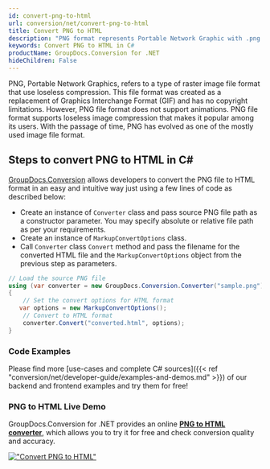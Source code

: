 ```yaml
---
id: convert-png-to-html
url: conversion/net/convert-png-to-html
title: Convert PNG to HTML
description: "PNG format represents Portable Network Graphic with .png extension. Learn how to convert PNG to HTML file programmatically in C# language using GroupDocs.Conversion for .NET library."
keywords: Convert PNG to HTML in C#
productName: GroupDocs.Conversion for .NET
hideChildren: False
---
```


PNG, Portable Network Graphics, refers to a type of raster image file format that use loseless compression. This file format was created as a replacement of Graphics Interchange Format (GIF) and has no copyright limitations. However, PNG file format does not support animations. PNG file format supports loseless image compression that makes it popular among its users. With the passage of time, PNG has evolved as one of the mostly used image file format.

## Steps to convert PNG to HTML in C#

[GroupDocs.Conversion](https://products.groupdocs.com/conversion/net) allows developers to convert the PNG file to HTML format in an easy and intuitive way just using a few lines of code as described below:

* Create an instance of `Converter` class and pass source PNG file path as a constructor parameter. You may specify absolute or relative file path as per your requirements. 
* Create an instance of `MarkupConvertOptions` class.
* Call `Converter` class `Convert` method and pass the filename for the converted HTML file and the `MarkupConvertOptions` object from the previous step as parameters.

```csharp
// Load the source PNG file
using (var converter = new GroupDocs.Conversion.Converter("sample.png"))
{
    // Set the convert options for HTML format
   var options = new MarkupConvertOptions();
    // Convert to HTML format
    converter.Convert("converted.html", options);
}
```

### Code Examples

Please find more [use-cases and complete C# sources]({{< ref "conversion/net/developer-guide/examples-and-demos.md" >}}) of our backend and frontend examples and try them for free!

### PNG to HTML Live Demo

GroupDocs.Conversion for .NET provides an online [**PNG to HTML converter**](https://products.groupdocs.app/conversion/png-to-html), which allows you to try it for free and check conversion quality and accuracy.

[!["Convert PNG to HTML"](conversion/net/images/convert-to-html/convert-png-to-html.png)](https://products.groupdocs.app/conversion/png-to-html)